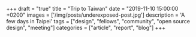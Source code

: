 +++
draft = "true"
title = "Trip to Taiwan"
date = "2019-11-10 15:00:00 +0200"
images = ['/img/posts/underexposed-post.jpg']
description = 'A few days in Taipei'
tags = ["design", "fellows", "community", "open source design", "meeting"]
categories = ["article", "report", "blog"]
+++

###
